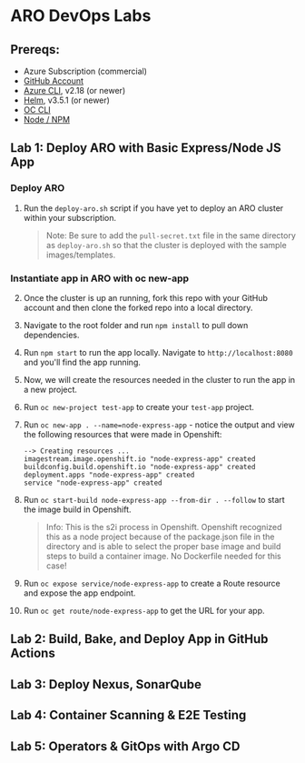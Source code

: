 # ARO DevOps Labs

## Prereqs:

- Azure Subscription (commercial)
- [GitHub Account](https://github.com/)
- [Azure CLI](https://docs.microsoft.com/en-us/cli/azure/install-azure-cli), v2.18 (or newer)
- [Helm](https://helm.sh/docs/intro/install/), v3.5.1 (or newer)
- [OC CLI](https://docs.openshift.com/container-platform/4.6/cli_reference/openshift_cli/getting-started-cli.html)
- [Node / NPM](https://nodejs.org/en/download/)

## Lab 1: Deploy ARO with Basic Express/Node JS App

### Deploy ARO

1. Run the `deploy-aro.sh` script if you have yet to deploy an ARO cluster within your subscription.

    >Note: Be sure to add the `pull-secret.txt` file in the same directory as `deploy-aro.sh` so that the cluster is deployed with the sample images/templates.

### Instantiate app in ARO with oc new-app

2. Once the cluster is up an running, fork this repo with your GitHub account and then clone the forked repo into a local directory.

3. Navigate to the root folder and run `npm install` to pull down dependencies.

4. Run `npm start` to run the app locally. Navigate to `http://localhost:8080` and you'll find the app running.

5. Now, we will create the resources needed in the cluster to run the app in a new project.

6. Run `oc new-project test-app` to create your `test-app` project.

7. Run `oc new-app . --name=node-express-app` - notice the output and view the following resources that were made in Openshift:

    ```
    --> Creating resources ...
    imagestream.image.openshift.io "node-express-app" created
    buildconfig.build.openshift.io "node-express-app" created
    deployment.apps "node-express-app" created
    service "node-express-app" created
    ```

8. Run `oc start-build node-express-app --from-dir . --follow` to start the image build in Openshift.

    >Info: This is the s2i process in Openshift. Openshift recognized this as a node project because of the package.json file in the directory and is able to select the proper base image and build steps to build a container image. No Dockerfile needed for this case!

9. Run `oc expose service/node-express-app` to create a Route resource and expose the app endpoint.

10. Run `oc get route/node-express-app` to get the URL for your app.

## Lab 2: Build, Bake, and Deploy App in GitHub Actions

## Lab 3: Deploy Nexus, SonarQube

## Lab 4: Container Scanning & E2E Testing

## Lab 5: Operators & GitOps with Argo CD